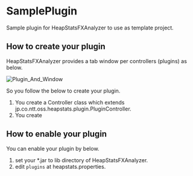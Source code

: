 # SamplePlugin
Sample plugin for HeapStatsFXAnalyzer to use as template project.

## How to create your plugin

HeapStatsFXAnalyzer provides a tab window per controllers (plugins) as below.

![Plugin_And_Window](https://raw.github.com/wiki/HeapStats/SamplePlugin/image/1_tab_is_1_plugin.png)

So you follow the below to create your plugin.

 1. You create a Controller class which extends jp.co.ntt.oss.heapstats.plugin.PluginController.
 2. You create 

## How to enable your plugin

You can enable your plugin by below.
 
 1. set your *.jar to lib directory of HeapStatsFXAnalyzer.
 2. edit `plugins` at heapstats.properties.
